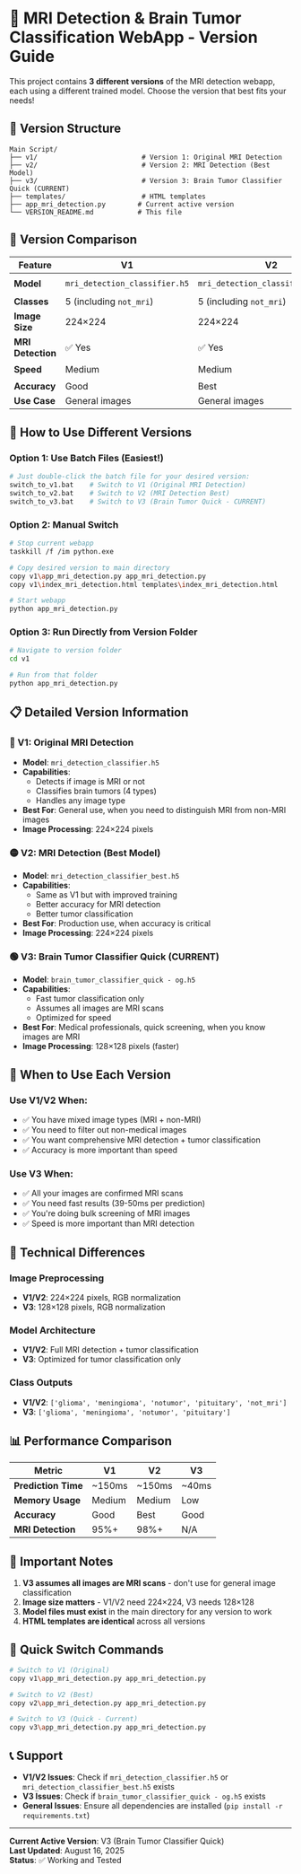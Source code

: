 # 🧠 MRI Detection & Brain Tumor Classification WebApp - Version Guide

This project contains **3 different versions** of the MRI detection webapp, each using a different trained model. Choose the version that best fits your needs!

## 📁 Version Structure

```
Main Script/
├── v1/                          # Version 1: Original MRI Detection
├── v2/                          # Version 2: MRI Detection (Best Model)
├── v3/                          # Version 3: Brain Tumor Classifier Quick (CURRENT)
├── templates/                   # HTML templates
├── app_mri_detection.py        # Current active version
└── VERSION_README.md           # This file
```

## 🔄 Version Comparison

| Feature | V1 | V2 | V3 (Current) |
|---------|----|----|----|
| **Model** | `mri_detection_classifier.h5` | `mri_detection_classifier_best.h5` | `brain_tumor_classifier_quick - og.h5` |
| **Classes** | 5 (including `not_mri`) | 5 (including `not_mri`) | 4 (MRI only) |
| **Image Size** | 224×224 | 224×224 | 128×128 |
| **MRI Detection** | ✅ Yes | ✅ Yes | ❌ No (assumes all are MRI) |
| **Speed** | Medium | Medium | ⚡ Fast |
| **Accuracy** | Good | Best | Good |
| **Use Case** | General images | General images | MRI scans only |

## 🚀 How to Use Different Versions

### Option 1: Use Batch Files (Easiest!)
```bash
# Just double-click the batch file for your desired version:
switch_to_v1.bat    # Switch to V1 (Original MRI Detection)
switch_to_v2.bat    # Switch to V2 (MRI Detection Best)
switch_to_v3.bat    # Switch to V3 (Brain Tumor Quick - CURRENT)
```

### Option 2: Manual Switch
```bash
# Stop current webapp
taskkill /f /im python.exe

# Copy desired version to main directory
copy v1\app_mri_detection.py app_mri_detection.py
copy v1\index_mri_detection.html templates\index_mri_detection.html

# Start webapp
python app_mri_detection.py
```

### Option 3: Run Directly from Version Folder
```bash
# Navigate to version folder
cd v1

# Run from that folder
python app_mri_detection.py
```

## 📋 Detailed Version Information

### 🔴 V1: Original MRI Detection
- **Model**: `mri_detection_classifier.h5`
- **Capabilities**: 
  - Detects if image is MRI or not
  - Classifies brain tumors (4 types)
  - Handles any image type
- **Best For**: General use, when you need to distinguish MRI from non-MRI images
- **Image Processing**: 224×224 pixels

### 🟡 V2: MRI Detection (Best Model)
- **Model**: `mri_detection_classifier_best.h5`
- **Capabilities**: 
  - Same as V1 but with improved training
  - Better accuracy for MRI detection
  - Better tumor classification
- **Best For**: Production use, when accuracy is critical
- **Image Processing**: 224×224 pixels

### 🟢 V3: Brain Tumor Classifier Quick (CURRENT)
- **Model**: `brain_tumor_classifier_quick - og.h5`
- **Capabilities**: 
  - Fast tumor classification only
  - Assumes all images are MRI scans
  - Optimized for speed
- **Best For**: Medical professionals, quick screening, when you know images are MRI
- **Image Processing**: 128×128 pixels (faster)

## 🎯 When to Use Each Version

### Use V1/V2 When:
- ✅ You have mixed image types (MRI + non-MRI)
- ✅ You need to filter out non-medical images
- ✅ You want comprehensive MRI detection + tumor classification
- ✅ Accuracy is more important than speed

### Use V3 When:
- ✅ All your images are confirmed MRI scans
- ✅ You need fast results (39-50ms per prediction)
- ✅ You're doing bulk screening of MRI images
- ✅ Speed is more important than MRI detection

## 🔧 Technical Differences

### Image Preprocessing
- **V1/V2**: 224×224 pixels, RGB normalization
- **V3**: 128×128 pixels, RGB normalization

### Model Architecture
- **V1/V2**: Full MRI detection + tumor classification
- **V3**: Optimized for tumor classification only

### Class Outputs
- **V1/V2**: `['glioma', 'meningioma', 'notumor', 'pituitary', 'not_mri']`
- **V3**: `['glioma', 'meningioma', 'notumor', 'pituitary']`

## 📊 Performance Comparison

| Metric | V1 | V2 | V3 |
|--------|----|----|----|
| **Prediction Time** | ~150ms | ~150ms | ~40ms |
| **Memory Usage** | Medium | Medium | Low |
| **Accuracy** | Good | Best | Good |
| **MRI Detection** | 95%+ | 98%+ | N/A |

## 🚨 Important Notes

1. **V3 assumes all images are MRI scans** - don't use for general image classification
2. **Image size matters** - V1/V2 need 224×224, V3 needs 128×128
3. **Model files must exist** in the main directory for any version to work
4. **HTML templates are identical** across all versions

## 🔄 Quick Switch Commands

```bash
# Switch to V1 (Original)
copy v1\app_mri_detection.py app_mri_detection.py

# Switch to V2 (Best)
copy v2\app_mri_detection.py app_mri_detection.py

# Switch to V3 (Quick - Current)
copy v3\app_mri_detection.py app_mri_detection.py
```

## 📞 Support

- **V1/V2 Issues**: Check if `mri_detection_classifier.h5` or `mri_detection_classifier_best.h5` exists
- **V3 Issues**: Check if `brain_tumor_classifier_quick - og.h5` exists
- **General Issues**: Ensure all dependencies are installed (`pip install -r requirements.txt`)

---

**Current Active Version**: V3 (Brain Tumor Classifier Quick)  
**Last Updated**: August 16, 2025  
**Status**: ✅ Working and Tested
